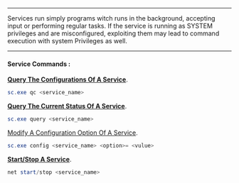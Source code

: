 - - -
Services run simply programs witch runs in the background, accepting input or performing regular tasks.
If the service is running as SYSTEM privileges and are misconfigured, exploiting them may lead to command execution with system Privileges as well.
- - -
#### Service Commands :

**<u>Query The Configurations Of A Service</u>**.

```powershell
sc.exe qc <service_name>
```

**<u>Query The Current Status Of A Service</u>**.

```powershell
sc.exe query <service_name>
```

<u>Modify A Configuration Option Of A Service</u>.

```powershell
sc.exe config <service_name> <option>= <vulue>
```

**<u>Start/Stop A Service</u>**.

```powershell
net start/stop <service_name>
```
